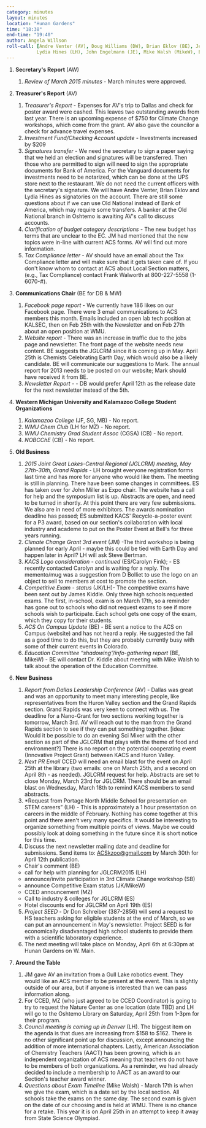 ```yaml
---
category: minutes
layout: minutes
location: "Hunan Gardens"
time: "18:38"
end-time: "19:40"
author: Angela Willson
roll-call: [Andre Venter (AV), Doug Williams (DW), Brian Eklov (BE), Jennifer Furchak (JF),
           Lydia Hines (LH), John Engelmann (JE), Mike Walsh (MikeW), Elke Schoffers (ES)]
---
```




1. **Secretary's Report** (AW)
   1. *Review of March 2015 minutes* - March minutes were approved.
2. **Treasurer's Report** (AV)
   1. *Treasurer's Report* - Expenses for AV's trip to Dallas and check for poster award were cashed. This leaves two outstanding awards from last year. There is an upcoming expense of $750 for Climate Change workshops, which come from the grant. AV also gave the councilor a check for advance travel expenses.
   2. *Investment Fund/Checking Account update* - Investments increased by $209
   3. *Signatures transfer* - We need the secretary to sign a paper saying that we held an election and signatures will be transferred. Then those who are permitted to sign will need to sign the appropriate documents for Bank of America. For the Vanguard documents for investments need to be notarized, which can be done at the UPS store next to the restaurant. We do not need the current officers with the secretary's signature. We will have Andre Venter, Brian Eklov and Lydia Hines as signatories on the account. There are still some questions about if we can use Old National instead of Bank of America, which may require some transfers. A banker at the Old National branch in Oshtemo is awaiting AV's call to discuss accounts.
   4. *Clarification of budget category descriptions* - The new budget has terms that are unclear to the EC.  JM had mentioned that the new topics were in-line with current ACS forms. AV will find out more information.
   5. *Tax Compliance letter* - AV should have an email about the Tax Compliance letter and will make sure that it gets taken care of.  If you don't know whom to contact at ACS about Local Section matters, (e.g., Tax Compliance) contact Frank Walworth at 800-227-5558 (1-6070-#).
3. **Communications Chair** (BE for DB &amp; MW)
   1. *Facebook page report* - We currently have 186 likes on our Facebook page. There were 3 email communications to ACS members this month. Emails included an open lab tech position at KALSEC, then on Feb 25th with the Newsletter and on Feb 27th about an open position at WMU.
   2. *Website report* - There was an increase in traffic due to the jobs page and newsletter. The front page of the website needs new content. BE suggests the JGLCRM since it is coming up in May. April 25th is Chemists Celebrating Earth Day, which would also be a likely candidate. BE will communicate our suggestions to Mark. The annual report for 2013 needs to be posted on our website; Mark should have received it from BE.
   3. *Newsletter Report* - - DB would prefer April 12th as the release date for the next newsletter instead of the 5th.
4. **Western Michigan University and Kalamazoo College Student Organizations**
   1. *Kalamazoo College* (JF, SG, MB) - No report.
   2. *WMU Chem Club* (LH for MZ) - No report.
   3. *WMU Chemistry Grad Student Assoc* (CGSA) (CB) - No report.
   4. *NOBCChE* (CB) - No report.
5. **Old Business**
   1. *2015 Joint Great Lakes-Central Regional (JGLCRM) meeting, May 27th-30th, Grand Rapids* - LH brought everyone registration forms last time and has more for anyone who would like them. The meeting is still in planning. There have been some changes in committees. ES has taken over for John Miller as Expo chair. The website has a call for help and the symposium list is up. Abstracts are open, and need to be turned in shortly. At this point there are very few submissions. We also are in need of more exhibitors. The awards nomination deadline has passed; ES submitted KACS' Recycle-a-poster event for a P3 award, based on our section's collaboration with local industry and academe to put on the Poster Event at Bell's for three years running.
   2. *Climate Change Grant 3rd event* (JM) -The third workshop is being planned for early April - maybe this could be tied with Earth Day and happen later in April? LH will ask Steve Bertman.
   3. *KACS Logo consideration - continued* (ES/Carolyn Fink); - ES recently contacted Carolyn and is waiting for a reply. The memento/mug was a suggestion from D Bolliet to use the logo on an object to sell to members at cost to promote the section.
   4. *Competitive Exam - status* (JK/LH)- The competitive exams have been sent out by James Kiddle. Only three high schools requested exams. The first, in-school, exam is on March 17th, so a reminder has gone out to schools who did not request exams to see if more schools wish to participate. Each school gets one copy of the exam, which they copy for their students.
   5. *ACS On Campus Update* (BE) - BE sent a notice to the ACS on Campus (website) and has not heard a reply. He suggested the fall as a good time to do this, but they are probably currently busy with some of their current events in Colorado.
   6. *Education Committee “shadowing”/info-gathering report* (BE, MikeW) - BE will contact Dr. Kiddle about meeting with Mike Walsh to talk about the operation of the Education Committee. 

6. **New Business**
   1. *Report from Dallas Leadership Conference* (AV) - Dallas was great and was an opportunity to meet many interesting people, like representatives from the Huron Valley section and the Grand Rapids section. Grand Rapids was very keen to connect with us. The deadline for a Nano-Grant for two sections working together is tomorrow, March 3rd. AV will reach out to the man from the Grand Rapids section to see if they can put something together.  [idea: Would it be possible to do an evening Sci Mixer with the other section as part of the JGLCRM that plays with the theme of food and environment?]  There is no report on the potential cooperating event (Innovative Project Grant) between KACS and Huron Valley.
   2. *Next PR Email* CCED will need an email blast for the event on April 25th at the library (two emails: one on March 25th, and a second on April 8th - as needed). JGLCRM request for help. Abstracts are set to close Monday, March 23rd for JGLCRM. There should be an email blast on Wednesday, March 18th to remind KACS members to send abstracts.
   3. *Request from Portage North Middle School for presentation on STEM careers” (LH) - This is approximately a 1 hour presentation on careers in the middle of February. Nothing has come together at this point and there aren't very many specifics. It would be interesting to organize something from multiple points of views. Maybe we could possibly look at doing something in the future since it is short notice for this time.
   4. Discuss the next newsletter mailing date and deadline for submissions. Send items to: ACSkzoo@gmail.com by March 30th for April 12th publication.
	- Chair's comment (BE)
	- call for help with planning for JGLCRM2015 (LH)
	- announce/invite participation in 3rd Climate Change workshop (SB)
	- announce Competitive Exam status (JK/MikeW)
	- CCED announcement (MZ)
	- Call to industry &amp; colleges for JGLCRM (ES)
	- Hotel discounts end for JGLCRM on April 19th (ES)
   5. *Project SEED* - Dr Don Schreiber (387-2856) will send a request to HS teachers asking for eligible students at the end of March, so we can put an announcement in May's newsletter. Project SEED is for economically disadvantaged high school students to provide them with a scientific laboratory experience.
   6. The next meeting will take place on Monday, April 6th at 6:30pm at Hunan Gardens on W. Main.
7. **Around the Table**
   1. JM gave AV an invitation from a Gull Lake robotics event. They would like an ACS member to be present at the event. This is slightly outside of our area, but if anyone is interested than we can pass information along.
   2. For CCED, MZ (who just agreed to be CCED Coordinator) is going to try to request the Nature Center as one location (date TBD) and LH will go to the Oshtemo Library on Saturday, April 25th from 1-3pm for their program.
   3. *Council meeting is coming up in Denver* (LH). The biggest item on the agenda is that dues are increasing from $158 to $162. There is no other significant point up for discussion, except announcing the addition of more international chapters. Lastly, American Association of Chemistry Teachers (AACT) has been growing, which is an independent organization of ACS meaning that teachers do not have to be members of both organizations. As a reminder, we had already decided to include a membership to AACT as an award to our Section's teacher award winner.
   4. *Questions about Exam Timeline* (Mike Walsh) - March 17th is when we give the exam, which is a date set by the local section.   All schools take the exams on the same day. The second exam is given on the date of our choosing and is held at WMU. There is no chance for a retake.  This year it is on April 25th in an attempt to keep it away from State Science Olympiad. 